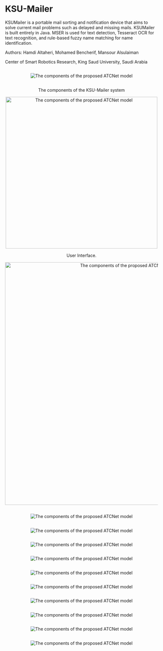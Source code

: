 # KSU-Mailer
KSUMailer is a portable mail sorting and notification device that aims to solve current mail problems such as delayed and missing mails. KSUMailer is built entirely in Java. MSER is used for text detection, Tesseract OCR for text recognition, and rule-based fuzzy name matching for name identification.

Authors: Hamdi Altaheri, Mohamed Bencherif, Mansour Alsulaiman

Center of Smart Robotics Research, King Saud University, Saudi Arabia

##

<p align="center">
<img src="https://raw.githubusercontent.com/Altaheri/KSU-Mailer/main/imgs/Slide1.JPG" alt="The components of the proposed ATCNet model" />
</p>

##

<p align="center">
The components of the KSU-Mailer system
</p>
<p align="center">
<img src="https://raw.githubusercontent.com/Altaheri/KSU-Mailer/main/imgs/Software%20System%20Components.png" alt="The components of the proposed ATCNet model" width="500"/>
</p>
<p align="center">
User Interface.
</p>
<p align="center">
<img src="https://raw.githubusercontent.com/Altaheri/KSU-Mailer/main/imgs/GUI.png" alt="The components of the proposed ATCNet model" width="800"/>
</p>



##

<p align="center">
<img src="https://raw.githubusercontent.com/Altaheri/KSU-Mailer/main/imgs/Slide3.JPG" alt="The components of the proposed ATCNet model" />
</p>

##


##

<p align="center">
<img src="https://raw.githubusercontent.com/Altaheri/KSU-Mailer/main/imgs/Slide4.JPG" alt="The components of the proposed ATCNet model" />
</p>

##

##

<p align="center">
<img src="https://raw.githubusercontent.com/Altaheri/KSU-Mailer/main/imgs/Slide5.JPG" alt="The components of the proposed ATCNet model" />
</p>

##

##

<p align="center">
<img src="https://raw.githubusercontent.com/Altaheri/KSU-Mailer/main/imgs/Slide7.JPG" alt="The components of the proposed ATCNet model" />
</p>

##

##

<p align="center">
<img src="https://raw.githubusercontent.com/Altaheri/KSU-Mailer/main/imgs/Slide8.JPG" alt="The components of the proposed ATCNet model" />
</p>

##

##

<p align="center">
<img src="https://raw.githubusercontent.com/Altaheri/KSU-Mailer/main/imgs/Slide9.JPG" alt="The components of the proposed ATCNet model" />
</p>

##

##

<p align="center">
<img src="https://raw.githubusercontent.com/Altaheri/KSU-Mailer/main/imgs/Slide10.JPG" alt="The components of the proposed ATCNet model" />
</p>

##

##

<p align="center">
<img src="https://raw.githubusercontent.com/Altaheri/KSU-Mailer/main/imgs/Slide11.JPG" alt="The components of the proposed ATCNet model" />
</p>

##

##

<p align="center">
<img src="https://raw.githubusercontent.com/Altaheri/KSU-Mailer/main/imgs/Slide12.JPG" alt="The components of the proposed ATCNet model" />
</p>

##

##

<p align="center">
<img src="https://raw.githubusercontent.com/Altaheri/KSU-Mailer/main/imgs/Slide21.JPG" alt="The components of the proposed ATCNet model" />
</p>

##
